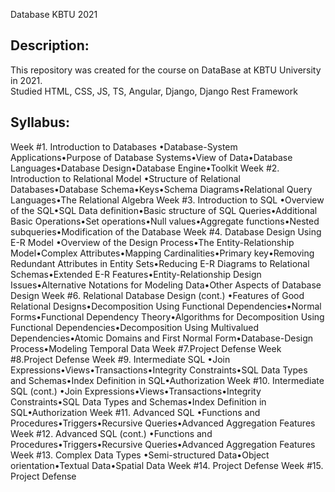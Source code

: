 Database KBTU 2021
## Description:
This repository was created for the course on DataBase at KBTU University in 2021.<br/>
Studied HTML, CSS, JS, TS, Angular, Django, Django Rest Framework
## Syllabus:
Week #1. Introduction to Databases
•Database-System Applications•Purpose of Database Systems•View of Data•Database Languages•Database Design•Database Engine•Toolkit
Week #2. Introduction to Relational Model
•Structure of Relational Databases•Database Schema•Keys•Schema Diagrams•Relational Query Languages•The Relational Algebra
Week #3. Introduction to SQL
•Overview of  the SQL•SQL Data definition•Basic structure of SQL Queries•Additional Basic Operations•Set operations•Null values•Aggregate functions•Nested subqueries•Modification of the Database
Week #4. Database Design Using E-R Model
•Overview of the Design Process•The Entity-Relationship Model•Complex Attributes•Mapping Cardinalities•Primary key•Removing Redundant Attributes in Entity Sets•Reducing E-R Diagrams to Relational Schemas•Extended E-R Features•Entity-Relationship Design Issues•Alternative Notations for Modeling Data•Other Aspects of Database Design
Week #6. Relational Database Design (cont.)
•Features of Good Relational Designs•Decomposition Using Functional Dependencies•Normal Forms•Functional Dependency Theory•Algorithms for Decomposition Using Functional Dependencies•Decomposition Using Multivalued Dependencies•Atomic Domains and First Normal Form•Database-Design Process•Modeling Temporal Data
Week #7.Project Defense
Week #8.Project Defense
Week #9. Intermediate SQL
•Join Expressions•Views•Transactions•Integrity Constraints•SQL Data Types and Schemas•Index Definition in SQL•Authorization
Week #10. Intermediate SQL (cont.)
•Join Expressions•Views•Transactions•Integrity Constraints•SQL Data Types and Schemas•Index Definition in SQL•Authorization
Week #11. Advanced SQL
•Functions and Procedures•Triggers•Recursive Queries•Advanced Aggregation Features
Week #12. Advanced SQL (cont.)
•Functions and Procedures•Triggers•Recursive Queries•Advanced Aggregation Features
Week #13. Complex Data Types
•Semi-structured Data•Object orientation•Textual Data•Spatial Data
Week #14. Project Defense
Week #15. Project Defense
